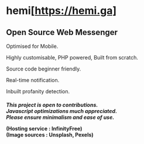 # hemi[https://hemi.ga]
<h2>Open Source Web Messenger</h2> 

Optimised for Mobile.

Highly customisable, PHP powered, Built from scratch. 

Source code beginner friendly. 

Real-time notification.

Inbuilt profanity detection.

<h4>
<i>This project is open to contributions.<br>
  Javascript optimizations much appreciated.<br>
Please ensure minimalism and ease of use.</i>
  
 (Hosting service : InfinityFree) <br>
 (Image sources   : Unsplash, Pexels)</p>
</h4>
